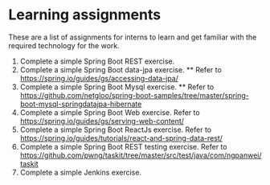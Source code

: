 # Learning assignments

These are a list of assignments for interns to learn and get familiar with the required technology for the work.

1. Complete a simple Spring Boot REST exercise.
2. Complete a simple Spring Boot data-jpa exercise. 
** Refer to https://spring.io/guides/gs/accessing-data-jpa/
3. Complete a simple Spring Boot Mysql exercise. 
** Refer to https://github.com/netgloo/spring-boot-samples/tree/master/spring-boot-mysql-springdatajpa-hibernate
4. Complete a simple Spring Boot Web exercise. Refer to https://spring.io/guides/gs/serving-web-content/
5. Complete a simple Spring Boot ReactJs exercise. Refer to https://spring.io/guides/tutorials/react-and-spring-data-rest/
6. Complete a simple Spring Boot REST testing exercise. Refer to https://github.com/pwng/taskit/tree/master/src/test/java/com/ngpanwei/taskit
7. Complete a simple Jenkins exercise. 


